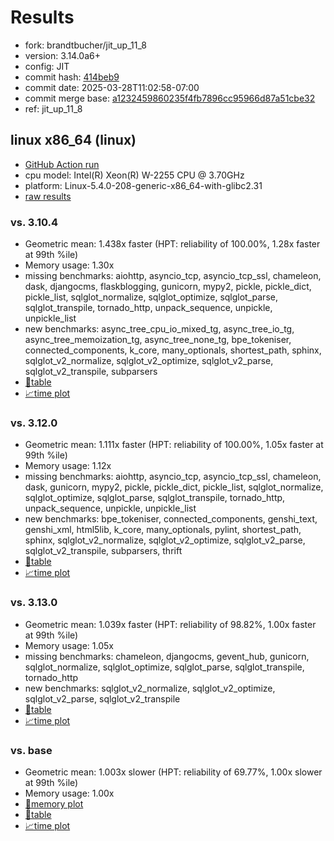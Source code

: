# Results

- fork: brandtbucher/jit_up_11_8
- version: 3.14.0a6+
- config: JIT
- commit hash: [414beb9](https://github.com/brandtbucher/cpython/commit/414beb9)
- commit date: 2025-03-28T11:02:58-07:00
- commit merge base: [a1232459860235f4fb7896cc95966d87a51cbe32](https://github.com/python/cpython/commit/a1232459860235f4fb7896cc95966d87a51cbe32)
- ref: jit_up_11_8

## linux x86_64 (linux)

- [GitHub Action run](https://github.com/faster-cpython/benchmarking/actions/runs/14135204923)
- cpu model: Intel(R) Xeon(R) W-2255 CPU @ 3.70GHz
- platform: Linux-5.4.0-208-generic-x86_64-with-glibc2.31
- [raw results](bm-20250328-linux-x86_64-brandtbucher-jit_up_11_8-3.14.0a6%2B-414beb9.json)

### vs. 3.10.4

- Geometric mean: 1.438x faster (HPT: reliability of 100.00%, 1.28x faster at 99th %ile)
- Memory usage: 1.30x
- missing benchmarks: aiohttp, asyncio_tcp, asyncio_tcp_ssl, chameleon, dask, djangocms, flaskblogging, gunicorn, mypy2, pickle, pickle_dict, pickle_list, sqlglot_normalize, sqlglot_optimize, sqlglot_parse, sqlglot_transpile, tornado_http, unpack_sequence, unpickle, unpickle_list
- new benchmarks: async_tree_cpu_io_mixed_tg, async_tree_io_tg, async_tree_memoization_tg, async_tree_none_tg, bpe_tokeniser, connected_components, k_core, many_optionals, shortest_path, sphinx, sqlglot_v2_normalize, sqlglot_v2_optimize, sqlglot_v2_parse, sqlglot_v2_transpile, subparsers
- [📄table](bm-20250328-linux-x86_64-brandtbucher-jit_up_11_8-3.14.0a6%2B-414beb9-vs-3.10.4.md)
- [📈time plot](bm-20250328-linux-x86_64-brandtbucher-jit_up_11_8-3.14.0a6%2B-414beb9-vs-3.10.4.svg)

### vs. 3.12.0

- Geometric mean: 1.111x faster (HPT: reliability of 100.00%, 1.05x faster at 99th %ile)
- Memory usage: 1.12x
- missing benchmarks: aiohttp, asyncio_tcp, asyncio_tcp_ssl, chameleon, dask, gunicorn, mypy2, pickle, pickle_dict, pickle_list, sqlglot_normalize, sqlglot_optimize, sqlglot_parse, sqlglot_transpile, tornado_http, unpack_sequence, unpickle, unpickle_list
- new benchmarks: bpe_tokeniser, connected_components, genshi_text, genshi_xml, html5lib, k_core, many_optionals, pylint, shortest_path, sphinx, sqlglot_v2_normalize, sqlglot_v2_optimize, sqlglot_v2_parse, sqlglot_v2_transpile, subparsers, thrift
- [📄table](bm-20250328-linux-x86_64-brandtbucher-jit_up_11_8-3.14.0a6%2B-414beb9-vs-3.12.0.md)
- [📈time plot](bm-20250328-linux-x86_64-brandtbucher-jit_up_11_8-3.14.0a6%2B-414beb9-vs-3.12.0.svg)

### vs. 3.13.0

- Geometric mean: 1.039x faster (HPT: reliability of 98.82%, 1.00x faster at 99th %ile)
- Memory usage: 1.05x
- missing benchmarks: chameleon, djangocms, gevent_hub, gunicorn, sqlglot_normalize, sqlglot_optimize, sqlglot_parse, sqlglot_transpile, tornado_http
- new benchmarks: sqlglot_v2_normalize, sqlglot_v2_optimize, sqlglot_v2_parse, sqlglot_v2_transpile
- [📄table](bm-20250328-linux-x86_64-brandtbucher-jit_up_11_8-3.14.0a6%2B-414beb9-vs-3.13.0.md)
- [📈time plot](bm-20250328-linux-x86_64-brandtbucher-jit_up_11_8-3.14.0a6%2B-414beb9-vs-3.13.0.svg)

### vs. base

- Geometric mean: 1.003x slower (HPT: reliability of 69.77%, 1.00x slower at 99th %ile)
- Memory usage: 1.00x
- [🧠memory plot](bm-20250328-linux-x86_64-brandtbucher-jit_up_11_8-3.14.0a6%2B-414beb9-vs-base-mem.svg)
- [📄table](bm-20250328-linux-x86_64-brandtbucher-jit_up_11_8-3.14.0a6%2B-414beb9-vs-base.md)
- [📈time plot](bm-20250328-linux-x86_64-brandtbucher-jit_up_11_8-3.14.0a6%2B-414beb9-vs-base.svg)

